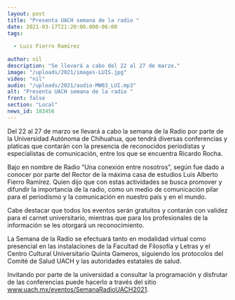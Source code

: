 ```yaml
---
layout: post
title: "Presenta UACH semana de la radio "
date: 2021-03-17T21:20:00.000-06:00
tags:
  
  - Luis Fierro Ramírez
  
author: nil
description: "Se llevará a cabo del 22 al 27 de marzo."
image: "/uploads/2021/images-LUIS.jpg"
video: "nil"
audio: "/uploads/2021/audio-MW03_LUI.mp3"
alt: "Presenta UACH semana de la radio "
front: false
section: "Local"
news_id: 183456
---
```


Del 22 al 27 de marzo se llevará a cabo la semana de la Radio por parte de la Universidad Autónoma de Chihuahua, que tendrá diversas conferencias y platicas que contarán con la presencia de reconocidos periodistas y especialistas de comunicación, entre los que se encuentra Ricardo Rocha.

Bajo en nombre de Radio “Una conexión entre nosotros”, según fue dado a conocer por parte del Rector de la máxima casa de estudios Luis Alberto Fierro Ramírez. Quien dijo que con estas actividades se busca promover y difundir la importancia de la radio, como un medio de comunicación pilar para el periodismo y la comunicación en nuestro país y en el mundo.

Cabe destacar que todos los eventos serán gratuitos y contarán con validez para el carnet universitario, mientras que para los profesionales de la información se les otorgará un reconocimiento. 

La Semana de la Radio se efectuará tanto en modalidad virtual como presencial en las instalaciones de la Facultad de Filosofía y Letras y el Centro Cultural Universitario Quinta Gameros, siguiendo los protocolos del Comité de Salud UACH y las autoridades estatales de salud.

Invitando por parte de la universidad a consultar la programación y disfrutar de las conferencias puede hacerlo a través del sitio www.uach.mx/eventos/SemanaRadioUACH2021.